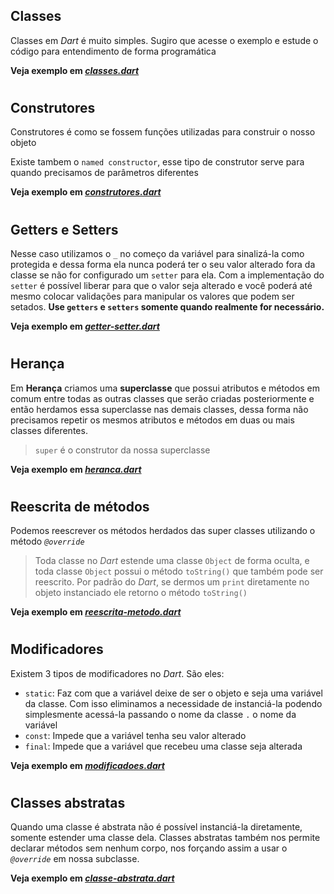 ## Classes
Classes em *Dart* é muito simples. Sugiro que acesse o exemplo e estude o código para entendimento de forma programática

**Veja exemplo em *[classes.dart](classes.dart)***

#

## Construtores
Construtores é como se fossem funções utilizadas para construir o nosso objeto

Existe tambem o `named constructor`, esse tipo de construtor serve para quando precisamos de parâmetros diferentes

**Veja exemplo em *[construtores.dart](construtores.dart)***

#

## Getters e Setters
Nesse caso utilizamos o `_` no começo da variável para sinalizá-la como protegida e dessa forma ela nunca poderá ter o seu valor alterado fora da classe se não for configurado um `setter` para ela. Com a implementação do `setter` é possível liberar para que o valor seja alterado e você poderá até mesmo colocar validações para manipular os valores que podem ser setados. **Use `getters` e `setters` somente quando realmente for necessário.**

**Veja exemplo em *[getter-setter.dart](getter-setter.dart)***

#

## Herança
Em **Herança** criamos uma **superclasse** que possui atributos e métodos em comum entre todas as outras classes que serão criadas posteriormente e então herdamos essa superclasse nas demais classes, dessa forma não precisamos repetir os mesmos atributos e métodos em duas ou mais classes diferentes.

> `super` é o construtor da nossa superclasse

**Veja exemplo em *[heranca.dart](heranca.dart)***

#

## Reescrita de métodos
Podemos reescrever os métodos herdados das super classes utilizando o método *`@override`*
> Toda classe no *Dart* estende uma classe `Object` de forma oculta, e toda classe `Object` possui o método `toString()` que também pode ser reescrito. Por padrão do *Dart*, se dermos um `print` diretamente no objeto instanciado ele retorno o método `toString()`

**Veja exemplo em *[reescrita-metodo.dart](reescrita-metodo.dart)***

#

## Modificadores
Existem 3 tipos de modificadores no *Dart*. São eles:
- `static`: Faz com que a variável deixe de ser o objeto e seja uma variável da classe. Com isso eliminamos a necessidade de instanciá-la podendo simplesmente acessá-la passando o nome da classe `.` o nome da variável
- `const`: Impede que a variável tenha seu valor alterado
- `final`: Impede que a variável que recebeu uma classe seja alterada

**Veja exemplo em *[modificadoes.dart](modificadoes.dart)***

#

## Classes abstratas
Quando uma classe é abstrata não é possível instanciá-la diretamente, somente estender uma classe dela.
Classes abstratas também nos permite declarar métodos sem nenhum corpo, nos forçando assim a usar o *`@override`* em nossa subclasse.

**Veja exemplo em *[classe-abstrata.dart](classe-abstrata.dart)***